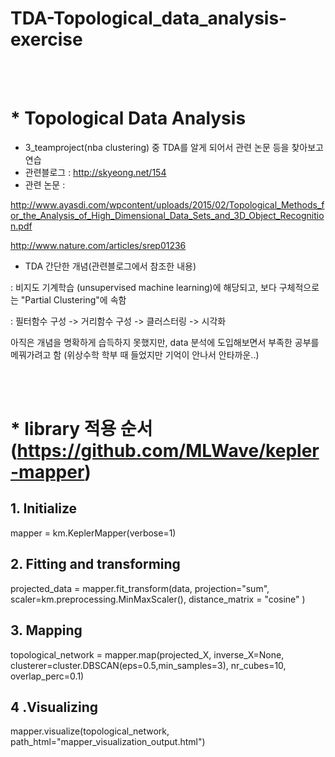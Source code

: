 # TDA-Topological_data_analysis-exercise

<br />
<br />

# * Topological Data Analysis
- 3_teamproject(nba clustering) 중 TDA를 알게 되어서 관련 논문 등을 찾아보고 연습
- 관련블로그 : http://skyeong.net/154
- 관련 논문 : 

http://www.ayasdi.com/wpcontent/uploads/2015/02/Topological_Methods_for_the_Analysis_of_High_Dimensional_Data_Sets_and_3D_Object_Recognition.pdf  

http://www.nature.com/articles/srep01236

- TDA 간단한 개념(관련블로그에서 참조한 내용)

: 비지도 기계학습 (unsupervised machine learning)에 해당되고, 보다 구체적으로는 "Partial Clustering"에 속함

: 필터함수 구성 -> 거리함수 구성 -> 클러스터링 -> 시각화


아직은 개념을 명확하게 습득하지 못했지만, data 분석에 도입해보면서 부족한 공부를 메꿔가려고 함
(위상수학 학부 때 들었지만 기억이 안나서 안타까운..)

<br />
<br />

# * library 적용 순서(https://github.com/MLWave/kepler-mapper)

## 1. Initialize
mapper = km.KeplerMapper(verbose=1)

## 2. Fitting and transforming
projected_data = mapper.fit_transform(data, projection="sum", scaler=km.preprocessing.MinMaxScaler(), distance_matrix = "cosine" )

## 3. Mapping
topological_network = mapper.map(projected_X, inverse_X=None, 
                                 clusterer=cluster.DBSCAN(eps=0.5,min_samples=3), 
                                 nr_cubes=10, overlap_perc=0.1)
                                 
## 4 .Visualizing
mapper.visualize(topological_network, path_html="mapper_visualization_output.html")
